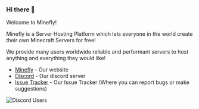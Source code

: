 ### Hi there 👋

Welcome to Minefly!

Minefly is a Server Hosting Platform which lets everyone in the world create their own Minecraft Servers for free!

We provide many users worldwide reliable and performant servers to host anything and everything they would like!


 * [Minefly](https://minefly.org) - Our website
 * [Discord](https://discord.gg/6wcPvdfzda) - Our discord server
 * [Issue Tracker](https://github.com/Minefly/minefly#readme) - Our Issue Tracker (Where you can report bugs or make suggestions)


![Discord Users](https://img.shields.io/discord/806140210693537792?label=Discord&style=plastic)
